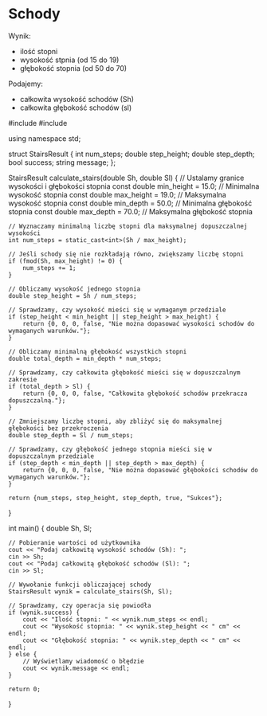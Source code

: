 # Schody

Wynik:
- ilość stopni 
- wysokość stpnia (od 15 do 19)
- głębokość stopnia (od 50 do 70)

Podajemy:
- całkowita wysokość schodów (Sh)
- całkowita głębokość schodów (sl)



#include <iostream>
#include <cmath>

using namespace std;

struct StairsResult {
    int num_steps;
    double step_height;
    double step_depth;
    bool success;
    string message;
};

StairsResult calculate_stairs(double Sh, double Sl) {
    // Ustalamy granice wysokości i głębokości stopnia
    const double min_height = 15.0;  // Minimalna wysokość stopnia
    const double max_height = 19.0;  // Maksymalna wysokość stopnia
    const double min_depth = 50.0;   // Minimalna głębokość stopnia
    const double max_depth = 70.0;   // Maksymalna głębokość stopnia

    // Wyznaczamy minimalną liczbę stopni dla maksymalnej dopuszczalnej wysokości
    int num_steps = static_cast<int>(Sh / max_height);

    // Jeśli schody się nie rozkładają równo, zwiększamy liczbę stopni
    if (fmod(Sh, max_height) != 0) {
        num_steps += 1;
    }

    // Obliczamy wysokość jednego stopnia
    double step_height = Sh / num_steps;

    // Sprawdzamy, czy wysokość mieści się w wymaganym przedziale
    if (step_height < min_height || step_height > max_height) {
        return {0, 0, 0, false, "Nie można dopasować wysokości schodów do wymaganych warunków."};
    }

    // Obliczamy minimalną głębokość wszystkich stopni
    double total_depth = min_depth * num_steps;

    // Sprawdzamy, czy całkowita głębokość mieści się w dopuszczalnym zakresie
    if (total_depth > Sl) {
        return {0, 0, 0, false, "Całkowita głębokość schodów przekracza dopuszczalną."};
    }

    // Zmniejszamy liczbę stopni, aby zbliżyć się do maksymalnej głębokości bez przekroczenia
    double step_depth = Sl / num_steps;

    // Sprawdzamy, czy głębokość jednego stopnia mieści się w dopuszczalnym przedziale
    if (step_depth < min_depth || step_depth > max_depth) {
        return {0, 0, 0, false, "Nie można dopasować głębokości schodów do wymaganych warunków."};
    }

    return {num_steps, step_height, step_depth, true, "Sukces"};
}

int main() {
    double Sh, Sl;
    
    // Pobieranie wartości od użytkownika
    cout << "Podaj całkowitą wysokość schodów (Sh): ";
    cin >> Sh;
    cout << "Podaj całkowitą głębokość schodów (Sl): ";
    cin >> Sl;

    // Wywołanie funkcji obliczającej schody
    StairsResult wynik = calculate_stairs(Sh, Sl);

    // Sprawdzamy, czy operacja się powiodła
    if (wynik.success) {
        cout << "Ilość stopni: " << wynik.num_steps << endl;
        cout << "Wysokość stopnia: " << wynik.step_height << " cm" << endl;
        cout << "Głębokość stopnia: " << wynik.step_depth << " cm" << endl;
    } else {
        // Wyświetlamy wiadomość o błędzie
        cout << wynik.message << endl;
    }

    return 0;
}

